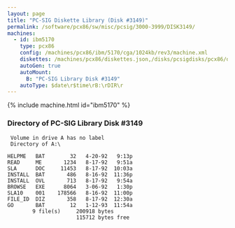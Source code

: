 ```yaml
---
layout: page
title: "PC-SIG Diskette Library (Disk #3149)"
permalink: /software/pcx86/sw/misc/pcsig/3000-3999/DISK3149/
machines:
  - id: ibm5170
    type: pcx86
    config: /machines/pcx86/ibm/5170/cga/1024kb/rev3/machine.xml
    diskettes: /machines/pcx86/diskettes.json,/disks/pcsigdisks/pcx86/diskettes.json
    autoGen: true
    autoMount:
      B: "PC-SIG Library Disk #3149"
    autoType: $date\r$time\rB:\rDIR\r
---
```


{% include machine.html id="ibm5170" %}

### Directory of PC-SIG Library Disk #3149

     Volume in drive A has no label
     Directory of A:\

    HELPME   BAT        32   4-20-92   9:13p
    READ     ME       1234   8-17-92   9:51a
    SLA      DOC     11453   8-17-92  10:03a
    INSTALL  BAT       486   8-16-92  11:36p
    INSTALL  OVL       713   8-17-92   9:54a
    BROWSE   EXE      8064   3-06-92   1:30p
    SLA10    001    178566   8-16-92  11:00p
    FILE_ID  DIZ       358   8-17-92  12:30a
    GO       BAT        12   1-12-93  11:54a
            9 file(s)     200918 bytes
                          115712 bytes free
